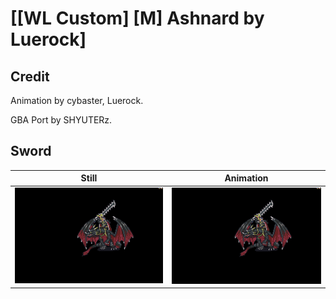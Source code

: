 # [\[WL Custom\] \[M\] Ashnard by Luerock]

## Credit

Animation by cybaster, Luerock.

GBA Port by SHYUTERz.
	
## Sword

| Still | Animation |
| :---: | :-------: |
| ![Sword still](./Sword_000.png) | ![Sword animation](./Sword.gif) |

